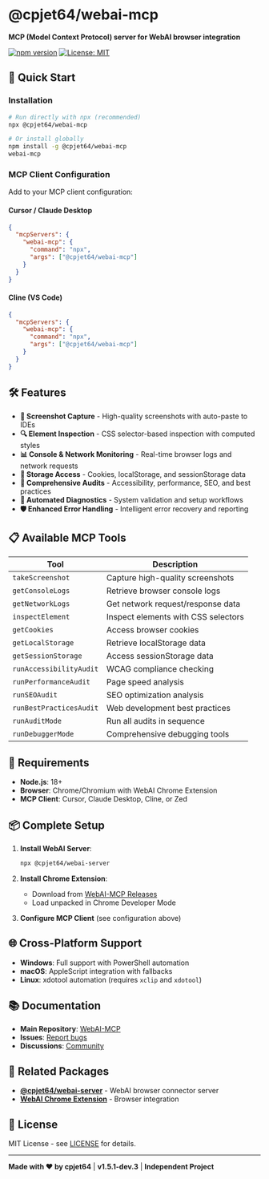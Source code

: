 # @cpjet64/webai-mcp

**MCP (Model Context Protocol) server for WebAI browser integration**

[![npm version](https://badge.fury.io/js/@cpjet64%2Fwebai-mcp.svg)](https://www.npmjs.com/package/@cpjet64/webai-mcp)
[![License: MIT](https://img.shields.io/badge/License-MIT-yellow.svg)](https://opensource.org/licenses/MIT)

## 🚀 Quick Start

### Installation

```bash
# Run directly with npx (recommended)
npx @cpjet64/webai-mcp

# Or install globally
npm install -g @cpjet64/webai-mcp
webai-mcp
```

### MCP Client Configuration

Add to your MCP client configuration:

#### **Cursor / Claude Desktop**
```json
{
  "mcpServers": {
    "webai-mcp": {
      "command": "npx",
      "args": ["@cpjet64/webai-mcp"]
    }
  }
}
```

#### **Cline (VS Code)**
```json
{
  "mcpServers": {
    "webai-mcp": {
      "command": "npx",
      "args": ["@cpjet64/webai-mcp"]
    }
  }
}
```

## 🛠️ Features

- **📸 Screenshot Capture** - High-quality screenshots with auto-paste to IDEs
- **🔍 Element Inspection** - CSS selector-based inspection with computed styles  
- **📊 Console & Network Monitoring** - Real-time browser logs and network requests
- **🍪 Storage Access** - Cookies, localStorage, and sessionStorage data
- **🧪 Comprehensive Audits** - Accessibility, performance, SEO, and best practices
- **🔧 Automated Diagnostics** - System validation and setup workflows
- **🛡️ Enhanced Error Handling** - Intelligent error recovery and reporting

## 📋 Available MCP Tools

| Tool | Description |
|------|-------------|
| `takeScreenshot` | Capture high-quality screenshots |
| `getConsoleLogs` | Retrieve browser console logs |
| `getNetworkLogs` | Get network request/response data |
| `inspectElement` | Inspect elements with CSS selectors |
| `getCookies` | Access browser cookies |
| `getLocalStorage` | Retrieve localStorage data |
| `getSessionStorage` | Access sessionStorage data |
| `runAccessibilityAudit` | WCAG compliance checking |
| `runPerformanceAudit` | Page speed analysis |
| `runSEOAudit` | SEO optimization analysis |
| `runBestPracticesAudit` | Web development best practices |
| `runAuditMode` | Run all audits in sequence |
| `runDebuggerMode` | Comprehensive debugging tools |

## 🔧 Requirements

- **Node.js**: 18+ 
- **Browser**: Chrome/Chromium with WebAI Chrome Extension
- **MCP Client**: Cursor, Claude Desktop, Cline, or Zed

## 📦 Complete Setup

1. **Install WebAI Server**:
   ```bash
   npx @cpjet64/webai-server
   ```

2. **Install Chrome Extension**:
   - Download from [WebAI-MCP Releases](https://github.com/cpjet64/WebAI-MCP/releases)
   - Load unpacked in Chrome Developer Mode

3. **Configure MCP Client** (see configuration above)

## 🌐 Cross-Platform Support

- **Windows**: Full support with PowerShell automation
- **macOS**: AppleScript integration with fallbacks  
- **Linux**: xdotool automation (requires `xclip` and `xdotool`)

## 📚 Documentation

- **Main Repository**: [WebAI-MCP](https://github.com/cpjet64/WebAI-MCP)
- **Issues**: [Report bugs](https://github.com/cpjet64/WebAI-MCP/issues)
- **Discussions**: [Community](https://github.com/cpjet64/WebAI-MCP/discussions)

## 🔗 Related Packages

- **[@cpjet64/webai-server](https://www.npmjs.com/package/@cpjet64/webai-server)** - WebAI browser connector server
- **[WebAI Chrome Extension](https://github.com/cpjet64/WebAI-MCP/releases)** - Browser integration

## 📄 License

MIT License - see [LICENSE](https://github.com/cpjet64/WebAI-MCP/blob/main/LICENSE) for details.

---

**Made with ❤️ by cpjet64** | **v1.5.1-dev.3** | **Independent Project**
